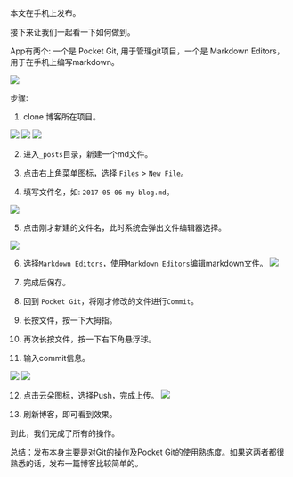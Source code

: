 本文在手机上发布。


接下来让我们一起看一下如何做到。

App有两个: 一个是 Pocket Git, 用于管理git项目，一个是 Markdown Editors，用于在手机上编写markdown。

![](https://static.dingtalk.com/media/lADPACOG8zdKl4DNB0HNBDU_1077_1857.jpg_300x300.jpg)


步骤:

1. clone 博客所在项目。

![](https://static.dingtalk.com/media/lADPACOG8zdLCLvNBprNBDY_1078_1690.jpg_300x300.jpg)
![](https://static.dingtalk.com/media/lADPACOG8zdLCLnNBqXNBDE_1073_1701.jpg_300x300.jpg)
![](https://static.dingtalk.com/media/lADPACOG8zdLCLjNA_nNBDY_1078_1017.jpg_300x300.jpg)


2. 进入`_posts`目录，新建一个md文件。

3. 点击右上角菜单图标，选择 `Files` > `New File`。
4. 填写文件名，如: `2017-05-06-my-blog.md`。
  
 ![](https://static.dingtalk.com/media/lALPACOG8zdKBcPNB4DNBDg_1080_1920.png_300x300.jpg)

5. 点击刚才新建的文件名，此时系统会弹出文件编辑器选择。

![](https://static.dingtalk.com/media/lADPACOG8zdLCLfNA8jNBDA_1072_968.jpg_300x300.jpg)

6. 选择`Markdown Editors`，使用`Markdown Editors`编辑markdown文件。
![](https://static.dingtalk.com/media/lADPACOG8zdLCLbNAsbNBDg_1080_710.jpg_300x300.jpg)

7. 完成后保存。

8. 回到 `Pocket Git`，将刚才修改的文件进行`Commit`。
9. 长按文件，按一下大拇指。
10. 再次长按文件，按一下右下角悬浮球。
11. 输入commit信息。

![](https://static.dingtalk.com/media/lADPACOG8zdLCLXNA7bNBDg_1080_950.jpg_300x300.jpg)
![](https://static.dingtalk.com/media/lADPACOG8zdLCLTNA8PNA6c_935_963.jpg_300x300.jpg)

12. 点击云朵图标，选择Push，完成上传。
![](https://static.dingtalk.com/media/lADPACOG8zdLCLLNAknNAko_586_585.jpg_300x300.jpg)

13. 刷新博客，即可看到效果。

到此，我们完成了所有的操作。

总结：发布本身主要是对Git的操作及Pocket Git的使用熟练度。如果这两者都很熟悉的话，发布一篇博客比较简单的。
